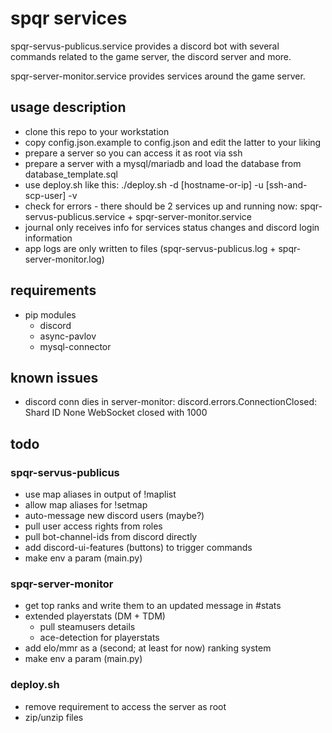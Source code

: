 # spqr services
spqr-servus-publicus.service provides a discord bot with several commands related to the game server, the discord server and more.

spqr-server-monitor.service provides services around the game server.

## usage description
* clone this repo to your workstation
* copy config.json.example to config.json and edit the latter to your liking
* prepare a server so you can access it as root via ssh
* prepare a server with a mysql/mariadb and load the database from database_template.sql
* use deploy.sh like this: ./deploy.sh -d [hostname-or-ip] -u [ssh-and-scp-user] -v
* check for errors - there should be 2 services up and running now: spqr-servus-publicus.service + spqr-server-monitor.service
* journal only receives info for services status changes and discord login information
* app logs are only written to files (spqr-servus-publicus.log + spqr-server-monitor.log)

## requirements
* pip modules
  * discord
  * async-pavlov
  * mysql-connector

## known issues
* discord conn dies in server-monitor: discord.errors.ConnectionClosed: Shard ID None WebSocket closed with 1000

## todo
### spqr-servus-publicus
* use map aliases in output of !maplist
* allow map aliases for !setmap
* auto-message new discord users (maybe?)
* pull user access rights from roles
* pull bot-channel-ids from discord directly
* add discord-ui-features (buttons) to trigger commands
* make env a param (main.py)

### spqr-server-monitor
* get top ranks and write them to an updated message in #stats
* extended playerstats (DM + TDM)
  * pull steamusers details
  * ace-detection for playerstats
* add elo/mmr as a (second; at least for now) ranking system
* make env a param (main.py)

### deploy.sh
* remove requirement to access the server as root
* zip/unzip files
